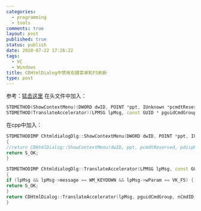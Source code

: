 ```yaml
--- 
categories: 
  - programming
  - tools
comments: true
layout: post
published: true
status: publish
date: 2010-07-22 17:26:22
tags: 
  - VC
  - Windows
title: CDHtmlDialog中禁用右键菜单和F5刷新
type: post
---
```


参考：<a href="http://www.codeproject.com/KB/MFC/dhtmldialog.aspx?msg=2016381#xx2016381xx" target="_blank">猛击这里</a>
在头文件中加入：

```cpp
STDMETHOD(ShowContextMenu)(DWORD dwID, POINT *ppt, IUnknown *pcmdtReserved, IDispatch *pdispReserved);
STDMETHOD(TranslateAccelerator)(LPMSG lpMsg, const GUID * pguidCmdGroup, DWORD nCmdID);
```

在cpp中加入：

```cpp
STDMETHODIMP ChtmldialogDlg::ShowContextMenu(DWORD dwID, POINT *ppt, IUnknown *pcmdtReserved, IDispatch *pdispReserved)
{
//return CDHtmlDialog::ShowContextMenu(dwID, ppt, pcmdtReserved, pdispReserved);
return S_OK;
}

STDMETHODIMP ChtmldialogDlg::TranslateAccelerator(LPMSG lpMsg, const GUID * pguidCmdGroup, DWORD nCmdID)
{
if (lpMsg && lpMsg->message == WM_KEYDOWN && lpMsg->wParam == VK_F5) {
return S_OK;
}
return CDHtmlDialog::TranslateAccelerator(lpMsg, pguidCmdGroup, nCmdID);
}
```
